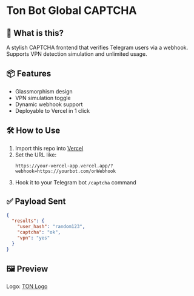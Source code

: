 # Ton Bot Global CAPTCHA

## 🚀 What is this?

A stylish CAPTCHA frontend that verifies Telegram users via a webhook. Supports VPN detection simulation and unlimited usage.

## 📦 Features
- Glassmorphism design
- VPN simulation toggle
- Dynamic webhook support
- Deployable to Vercel in 1 click

## 🛠 How to Use

1. Import this repo into [Vercel](https://vercel.com)
2. Set the URL like:
   ```
   https://your-vercel-app.vercel.app/?webhook=https://yourbot.com/onWebhook
   ```
3. Hook it to your Telegram bot `/captcha` command

## ✅ Payload Sent

```json
{
  "results": {
    "user_hash": "random123",
    "captcha": "ok",
    "vpn": "yes"
  }
}
```

## 🖼️ Preview
Logo: [TON Logo](assets/ton-logo.png)
